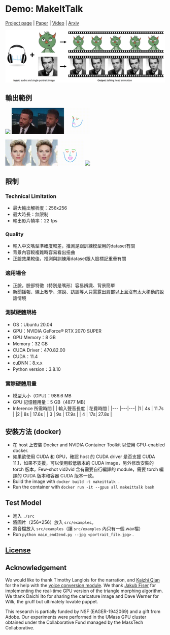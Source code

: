 # Demo: MakeItTalk

[Project page](https://people.umass.edu/~yangzhou/MakeItTalk/) |
[Paper](https://people.umass.edu/~yangzhou/MakeItTalk/MakeItTalk_SIGGRAPH_Asia_Final_round-5.pdf) |
[Video](https://www.youtube.com/watch?v=OU6Ctzhpc6s) |
[Arxiv](https://arxiv.org/abs/2004.12992)

![img](src/doc/teaser.png)

## 輸出範例

<p float="left">
  <img src="examples/gif/chris-2_pred_fls_jimmy224_audio_embed.gif" width="49%" />
  <img src="examples/gif/jimmy_pred_fls_skit9s_audio_embed.gif" width="49%" /> 
</p>
<p float="left">
  <img src="examples/gif/scarlett_pred_fls_ken_cut_audio_embed.gif" width="49%" />
  <img src="examples/gif/paint_boy2_pred_fls_fealing_starvation_audio_embed.gif" width="49%" /> 
</p>

## 限制

### Technical Limitation

- 最大輸出解析度：256x256
- 最大時長：無限制
- 輸出影片幀率：22 fps

### Quality

- 輸入中文嘴型準確度較差，推測是跟訓練模型用的dataset有關
- 背景內容較複雜時容易看出扭曲
- 正臉效果較佳，推測與訓練用dataset跟人臉標記重疊有關

### 適用場合

- 正臉，臉部特徵（特別是嘴形）容易辨識、背景簡單
- 新聞播報、線上教學、演說、訪談等人只需露出肩部以上且沒有太大移動的說話情境

### 測試硬體規格

- OS：Ubuntu 20.04
- GPU：NVIDIA GeForce® RTX 2070 SUPER
- GPU Memory：8 GB
- Memory：32 GB
- CUDA Driver：470.82.00
- CUDA：11.4
- cuDNN：8.x.x
- Python version：3.8.10

### 實際硬體用量

- 模型大小（GPU）：986.6 MB
- GPU 記憶體用量：5 GB（4877 MB）
- Inference 所需時間
    |    | 輸入聲音長度  |  花費時間 |
    |--- |---|---|
    |1   |  4s |  11.7s |
    |2   | 8s  |  17.6s |
    | 3  | 9s  |  17.9s |
    | 4  |  17s| 27.8s |

## 安裝方法 (docker)

- 在 host 上安裝 Docker and NVIDIA Container Toolkit 以使用 GPU-enabled docker.
- 如果欲使用 CUDA 和 GPU，確認 host 的 CUDA driver 是否支援 CUDA 11.1，如果不支援，可以使用較低版本的 CUDA image，另外修改安裝的 torch 版本，Few-shot vid2vid 含有需要自行編譯的 module，需要 torch 編譯的 CUDA 版本和容器 CUDA 版本一致。
- Build the image with `docker build -t makeittalk .`
- Run the container with `docker run -it --gpus all makeittalk bash`

## Test Model

- 進入 `./src`
- 將圖片（256*256）放入 `src/examples`。
- 將音檔放入 `src/examples`（讓 `src/examples` 內只有一個.wav檔）
- Run `python main_end2end.py --jpg <portrait_file.jpg>` .

## 

## [License](src/LICENSE.md)

## Acknowledgement

We would like to thank Timothy Langlois for the narration, and
[Kaizhi Qian](https://scholar.google.com/citations?user=uEpr4C4AAAAJ&hl=en) 
for the help with the [voice conversion module](https://auspicious3000.github.io/icassp-2020-demo/). 
We thank [Jakub Fiser](https://research.adobe.com/person/jakub-fiser/) for implementing the real-time GPU version of the triangle morphing algorithm. 
We thank Daichi Ito for sharing the caricature image and Dave Werner
for Wilk, the gruff but ultimately lovable puppet. 

This research is partially funded by NSF (EAGER-1942069)
and a gift from Adobe. Our experiments were performed in the
UMass GPU cluster obtained under the Collaborative Fund managed
by the MassTech Collaborative.


